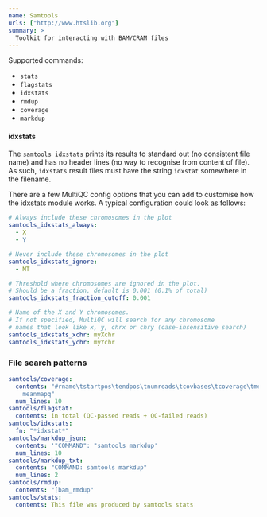 ```yaml
---
name: Samtools
urls: ["http://www.htslib.org"]
summary: >
  Toolkit for interacting with BAM/CRAM files
---
```


Supported commands:

- `stats`
- `flagstats`
- `idxstats`
- `rmdup`
- `coverage`
- `markdup`

#### idxstats

The `samtools idxstats` prints its results to standard out (no consistent file name) and has no header lines
(no way to recognise from content of file). As such, `idxstats` result files must have the string `idxstat`
somewhere in the filename.

There are a few MultiQC config options that you can add to customise how the idxstats module works. A typical
configuration could look as follows:

```yaml
# Always include these chromosomes in the plot
samtools_idxstats_always:
  - X
  - Y

# Never include these chromosomes in the plot
samtools_idxstats_ignore:
  - MT

# Threshold where chromosomes are ignored in the plot.
# Should be a fraction, default is 0.001 (0.1% of total)
samtools_idxstats_fraction_cutoff: 0.001

# Name of the X and Y chromosomes.
# If not specified, MultiQC will search for any chromosome
# names that look like x, y, chrx or chry (case-insensitive search)
samtools_idxstats_xchr: myXchr
samtools_idxstats_ychr: myYchr
```

### File search patterns

```yaml
samtools/coverage:
  contents: "#rname\tstartpos\tendpos\tnumreads\tcovbases\tcoverage\tmeandepth\tmeanbaseq\t\
    meanmapq"
  num_lines: 10
samtools/flagstat:
  contents: in total (QC-passed reads + QC-failed reads)
samtools/idxstats:
  fn: "*idxstat*"
samtools/markdup_json:
  contents: '"COMMAND": "samtools markdup'
  num_lines: 10
samtools/markdup_txt:
  contents: "COMMAND: samtools markdup"
  num_lines: 2
samtools/rmdup:
  contents: "[bam_rmdup"
samtools/stats:
  contents: This file was produced by samtools stats
```
